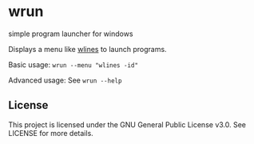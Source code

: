 # wrun

simple program launcher for windows

Displays a menu like [wlines](https://github.com/JerwuQu/wlines) to launch programs.

Basic usage: `wrun --menu "wlines -id"`

Advanced usage: See `wrun --help`

## License

This project is licensed under the GNU General Public License v3.0. See LICENSE for more details.
